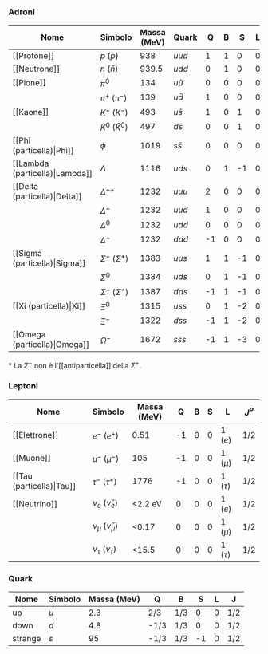 ### Adroni
| Nome                            | Simbolo                           | Massa (MeV) | Quark      | Q   | B   | S   | L   | $J^{P}$ |
| ------------------------------- | --------------------------------- | ----------- | ---------- | --- | --- | --- | --- | ------- |
| [[Protone]]                     | $p$ ($\bar{p}$)                   | 938         | $uud$      | 1   | 1   | 0   | 0   | 1/2     |
| [[Neutrone]]                    | $n$ ($\bar{n}$)                   | 939.5       | $udd$      | 0   | 1   | 0   | 0   | 1/2     |
| [[Pione]]                       | $\pi^{0}$                         | 134         | $u\bar{u}$ | 0   | 0   | 0   | 0   | $0^{-}$ |
|                                 | $\pi^{+}$ ($\pi^{-}$)             | 139         | $u\bar{d}$ | 1   | 0   | 0   | 0   | $0^{-}$ |
| [[Kaone]]                       | $K^{+}$ ($K^{-}$)                 | 493         | $u\bar{s}$ | 1   | 0   | 1   | 0   | $0^{-}$ |
|                                 | $K^{0}$ ($\bar{K}^{0}$)           | 497         | $d\bar{s}$ | 0   | 0   | 1   | 0   | $0^{-}$ |
| [[Phi (particella)\|Phi]]       | $\phi$                            | 1019        | $s\bar{s}$ | 0   | 0   | 0   | 0   | 1       |
| [[Lambda (particella)\|Lambda]] | $\Lambda$                         | 1116        | $uds$      | 0   | 1   | -1  | 0   | 1/2     |
| [[Delta (particella)\|Delta]]   | $\Delta^{++}$                     | 1232        | $uuu$      | 2   | 0   | 0   | 0   | 3/2     |
|                                 | $\Delta^{+}$                      | 1232        | $uud$      | 1   | 0   | 0   | 0   | 3/2     |
|                                 | $\Delta^{0}$                      | 1232        | $udd$      | 0   | 0   | 0   | 0   | 3/2     |
|                                 | $\Delta^{-}$                      | 1232        | $ddd$      | -1  | 0   | 0   | 0   | 3/2     |
| [[Sigma (particella)\|Sigma]]   | $\Sigma^{+}$ ($\bar{\Sigma}^{+}$) | 1383        | $uus$      | 1   | 1   | -1  | 0   | 1/2     |
|                                 | $\Sigma^{0}$                      | 1384        | $uds$      | 0   | 1   | -1  | 0   | 1/2     |
|                                 | $\Sigma^{-}$ ($\bar{\Sigma}^{-}$) | 1387        | $dds$      | -1  | 1   | -1  | 0   | 1/2     |
| [[Xi (particella)\|Xi]]         | $\Xi^{0}$                         | 1315        | $uss$      | 0   | 1   | -2  | 0   | 1/2     |
|                                 | $\Xi^{-}$                         | 1322        | $dss$      | -1  | 1   | -2  | 0   | 1/2     |
| [[Omega (particella)\|Omega]]   | $\Omega^{-}$                      | 1672        | $sss$      | -1  | 1   | -3  | 0   | 3/2     |
\* La $\Sigma^{-}$ non è l'[[antiparticella]] della $\Sigma^{+}$.
### Leptoni
| Nome                      | Simbolo                           | Massa (MeV) | Q   | B   | S   | L          | $J^{P}$ |
| ------------------------- | --------------------------------- | ----------- | --- | --- | --- | ---------- | ------- |
| [[Elettrone]]             | $e^{-}$ ($e^{+}$)                 | 0.51        | -1  | 0   | 0   | 1 ($e$)    | 1/2     |
| [[Muone]]                 | $\mu^{-}$ ($\mu^{-}$)             | 105         | -1  | 0   | 0   | 1 ($\mu$)  | 1/2     |
| [[Tau (particella)\|Tau]] | $\tau^{-}$ ($\tau^{+}$)           | 1776        | -1  | 0   | 0   | 1 ($\tau$) | 1/2     |
| [[Neutrino]]              | $\nu_{e}$ ($\bar{\nu}_{e}$)       | <2.2 eV     | 0   | 0   | 0   | 1 ($e$)    | 1/2     |
|                           | $\nu_{\mu}$ ($\bar{\nu}_{\mu}$)   | <0.17       | 0   | 0   | 0   | 1 ($\mu$)  | 1/2     |
|                           | $\nu_{\tau}$ ($\bar{\nu}_{\tau}$) | <15.5       | 0   | 0   | 0   | 1 ($\tau$) | 1/2     |
### Quark
| Nome    | Simbolo | Massa (MeV) | Q    | B   | S   | L   | J   |
| ------- | ------- | ----------- | ---- | --- | --- | --- | --- |
| up      | $u$     | 2.3         | 2/3  | 1/3 | 0   | 0   | 1/2 |
| down    | $d$     | 4.8         | -1/3 | 1/3 | 0   | 0   | 1/2 |
| strange | $s$     | 95          | -1/3 | 1/3 | -1  | 0   | 1/2 |

